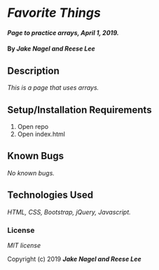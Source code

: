 # _Favorite Things_

#### _Page to practice arrays, April 1, 2019._

#### By _**Jake Nagel and Reese Lee**_

## Description

_This is a page that uses arrays._

## Setup/Installation Requirements

1. Open repo
2. Open index.html

## Known Bugs

_No known bugs._


## Technologies Used

_HTML, CSS, Bootstrap, jQuery, Javascript._

### License

*MIT license*

Copyright (c) 2019 **_Jake Nagel and Reese Lee_**

